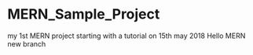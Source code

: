 # MERN_Sample_Project
my 1st MERN project
starting with a tutorial on 15th may 2018
Hello MERN
new branch